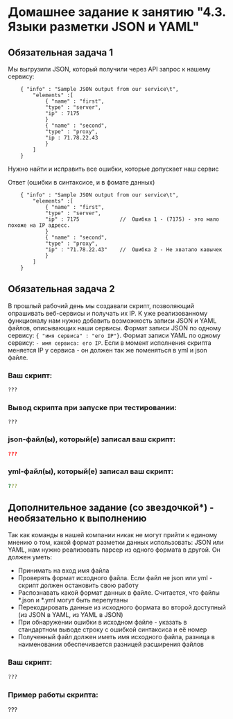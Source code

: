 # Домашнее задание к занятию "4.3. Языки разметки JSON и YAML"


## Обязательная задача 1
Мы выгрузили JSON, который получили через API запрос к нашему сервису:
```
    { "info" : "Sample JSON output from our service\t",
        "elements" :[
            { "name" : "first",
            "type" : "server",
            "ip" : 7175 
            }
            { "name" : "second",
            "type" : "proxy",
            "ip : 71.78.22.43
            }
        ]
    }
```
  Нужно найти и исправить все ошибки, которые допускает наш сервис

Ответ (ошибки в синтаксисе, и в фомате данных)
```
    { "info" : "Sample JSON output from our service\t",
        "elements" :[
            { "name" : "first",
            "type" : "server",
            "ip" : 7175             //  Ошибка 1 - (7175) - это мало похоже на IP адресс. 
            }
            { "name" : "second",
            "type" : "proxy",
            "ip" : "71.78.22.43"    //  Ошибка 2 - Не хватало кавычек
            }
        ]
    }
```



## Обязательная задача 2
В прошлый рабочий день мы создавали скрипт, позволяющий опрашивать веб-сервисы и получать их IP. К уже реализованному функционалу нам нужно добавить возможность записи JSON и YAML файлов, описывающих наши сервисы. Формат записи JSON по одному сервису: `{ "имя сервиса" : "его IP"}`. Формат записи YAML по одному сервису: `- имя сервиса: его IP`. Если в момент исполнения скрипта меняется IP у сервиса - он должен так же поменяться в yml и json файле.

### Ваш скрипт:
```python
???
```

### Вывод скрипта при запуске при тестировании:
```
???
```

### json-файл(ы), который(е) записал ваш скрипт:
```json
???
```

### yml-файл(ы), который(е) записал ваш скрипт:
```yaml
???
```

## Дополнительное задание (со звездочкой*) - необязательно к выполнению

Так как команды в нашей компании никак не могут прийти к единому мнению о том, какой формат разметки данных использовать: JSON или YAML, нам нужно реализовать парсер из одного формата в другой. Он должен уметь:
   * Принимать на вход имя файла
   * Проверять формат исходного файла. Если файл не json или yml - скрипт должен остановить свою работу
   * Распознавать какой формат данных в файле. Считается, что файлы *.json и *.yml могут быть перепутаны
   * Перекодировать данные из исходного формата во второй доступный (из JSON в YAML, из YAML в JSON)
   * При обнаружении ошибки в исходном файле - указать в стандартном выводе строку с ошибкой синтаксиса и её номер
   * Полученный файл должен иметь имя исходного файла, разница в наименовании обеспечивается разницей расширения файлов

### Ваш скрипт:
```python
???
```

### Пример работы скрипта:
???
